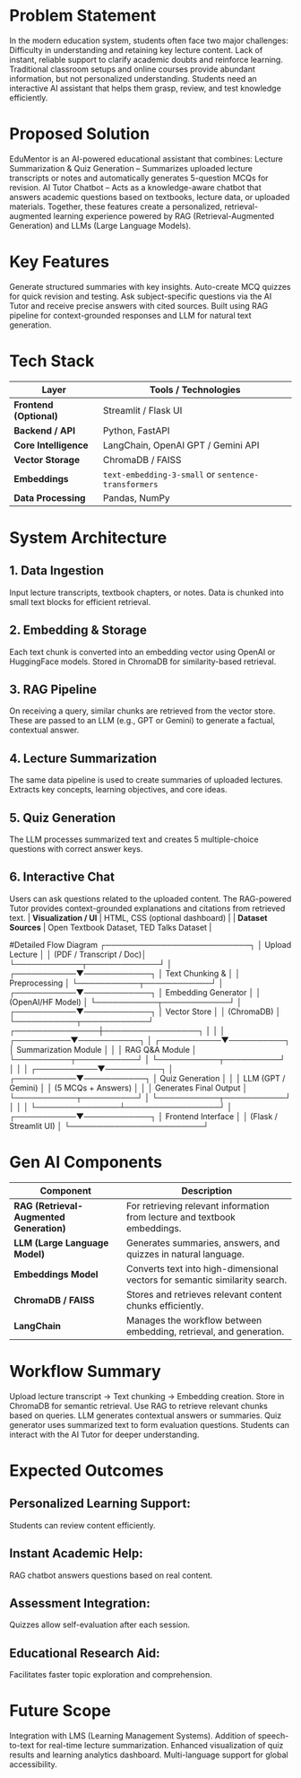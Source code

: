 # Problem Statement

In the modern education system, students often face two major challenges:
Difficulty in understanding and retaining key lecture content.
Lack of instant, reliable support to clarify academic doubts and reinforce learning.
Traditional classroom setups and online courses provide abundant information, but not personalized understanding. Students need an interactive AI assistant that helps them grasp, review, and test knowledge efficiently.

# Proposed Solution

EduMentor is an AI-powered educational assistant that combines:
Lecture Summarization & Quiz Generation – Summarizes uploaded lecture transcripts or notes and automatically generates 5-question MCQs for revision.
AI Tutor Chatbot – Acts as a knowledge-aware chatbot that answers academic questions based on textbooks, lecture data, or uploaded materials.
Together, these features create a personalized, retrieval-augmented learning experience powered by RAG (Retrieval-Augmented Generation) and LLMs (Large Language Models).

# Key Features

Generate structured summaries with key insights.
Auto-create MCQ quizzes for quick revision and testing.
Ask subject-specific questions via the AI Tutor and receive precise answers with cited sources.
Built using RAG pipeline for context-grounded responses and LLM for natural text generation.

# Tech Stack

| Layer                   | Tools / Technologies                                |
| ----------------------- | --------------------------------------------------- |
| **Frontend (Optional)** | Streamlit / Flask UI                                |
| **Backend / API**       | Python, FastAPI                                     |
| **Core Intelligence**   | LangChain, OpenAI GPT / Gemini API                  |
| **Vector Storage**      | ChromaDB / FAISS                                    |
| **Embeddings**          | `text-embedding-3-small` or `sentence-transformers` |
| **Data Processing**     | Pandas, NumPy                                       |

# System Architecture

## 1. Data Ingestion
Input lecture transcripts, textbook chapters, or notes.
Data is chunked into small text blocks for efficient retrieval.

## 2. Embedding & Storage
Each text chunk is converted into an embedding vector using OpenAI or HuggingFace models.
Stored in ChromaDB for similarity-based retrieval.

## 3. RAG Pipeline
On receiving a query, similar chunks are retrieved from the vector store.
These are passed to an LLM (e.g., GPT or Gemini) to generate a factual, contextual answer.

## 4. Lecture Summarization
The same data pipeline is used to create summaries of uploaded lectures.
Extracts key concepts, learning objectives, and core ideas.

## 5. Quiz Generation
The LLM processes summarized text and creates 5 multiple-choice questions with correct answer keys.

## 6. Interactive Chat
Users can ask questions related to the uploaded content.
The RAG-powered Tutor provides context-grounded explanations and citations from retrieved text.
| **Visualization / UI**  | HTML, CSS (optional dashboard)                      |
| **Dataset Sources**     | Open Textbook Dataset, TED Talks Dataset            |

#Detailed Flow Diagram
                    ┌──────────────────────────┐
                    │     Upload Lecture       │
                    │  (PDF / Transcript / Doc)│
                    └────────────┬─────────────┘
                                 │
                     ┌───────────▼────────────┐
                     │   Text Chunking &      │
                     │    Preprocessing       │
                     └───────────┬────────────┘
                                 │
                     ┌───────────▼────────────┐
                     │   Embedding Generator  │
                     │ (OpenAI/HF Model)      │
                     └───────────┬────────────┘
                                 │
                     ┌───────────▼────────────┐
                     │     Vector Store       │
                     │      (ChromaDB)        │
                     └───────────┬────────────┘
                 ┌───────────────┼─────────────────┐
                 │               │                 │
      ┌──────────▼───────────┐   │     ┌───────────▼──────────┐
      │ Summarization Module │   │     │    RAG Q&A Module     │
      └──────────┬───────────┘   │     └───────────┬──────────┘
                 │               │                 │
     ┌───────────▼──────────┐    │     ┌───────────▼───────────┐
     │  Quiz Generation     │    │     │   LLM (GPT / Gemini)  │
     │  (5 MCQs + Answers)  │    │     │ Generates Final Output │
     └───────────┬──────────┘    │     └───────────┬───────────┘
                 │               │                 │
                 └───────────────┴─────────────────┘
                                 │
                     ┌───────────▼────────────┐
                     │   Frontend Interface   │
                     │ (Flask / Streamlit UI) │
                     └────────────────────────┘

# Gen AI Components

| Component                                | Description                                                                 |
| ---------------------------------------- | --------------------------------------------------------------------------- |
| **RAG (Retrieval-Augmented Generation)** | For retrieving relevant information from lecture and textbook embeddings.   |
| **LLM (Large Language Model)**           | Generates summaries, answers, and quizzes in natural language.              |
| **Embeddings Model**                     | Converts text into high-dimensional vectors for semantic similarity search. |
| **ChromaDB / FAISS**                     | Stores and retrieves relevant content chunks efficiently.                   |
| **LangChain**                            | Manages the workflow between embedding, retrieval, and generation.          |

# Workflow Summary

Upload lecture transcript → Text chunking → Embedding creation.
Store in ChromaDB for semantic retrieval.
Use RAG to retrieve relevant chunks based on queries.
LLM generates contextual answers or summaries.
Quiz generator uses summarized text to form evaluation questions.
Students can interact with the AI Tutor for deeper understanding.

# Expected Outcomes
## Personalized Learning Support:
Students can review content efficiently.
## Instant Academic Help: 
RAG chatbot answers questions based on real content.
## Assessment Integration: 
Quizzes allow self-evaluation after each session.
## Educational Research Aid: 
Facilitates faster topic exploration and comprehension.

# Future Scope

Integration with LMS (Learning Management Systems).
Addition of speech-to-text for real-time lecture summarization.
Enhanced visualization of quiz results and learning analytics dashboard.
Multi-language support for global accessibility.
